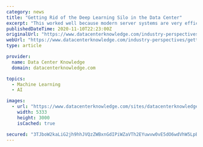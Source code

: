 ```yaml
---
category: news
title: "Getting Rid of the Deep Learning Silo in the Data Center"
excerpt: "This worked well because modern server systems are very efficient at a multitude of general computing tasks. Deep learning, however, creates new complexities for this model. Deep learning has multiple characteristics that differ from general compute and ..."
publishedDateTime: 2020-11-10T22:23:00Z
originalUrl: "https://www.datacenterknowledge.com/industry-perspectives/getting-rid-deep-learning-silo-data-center"
webUrl: "https://www.datacenterknowledge.com/industry-perspectives/getting-rid-deep-learning-silo-data-center"
type: article

provider:
  name: Data Center Knowledge
  domain: datacenterknowledge.com

topics:
  - Machine Learning
  - AI

images:
  - url: "https://www.datacenterknowledge.com/sites/datacenterknowledge.com/files/nvidia%20dgx%202%20open%20chassis%20YS.jpg"
    width: 5333
    height: 3000
    isCached: true

secured: "3TJboW2kaLiG2jh9hhJVQzZWBxnGdIPiWZaVTh2EYuwvw0vE5dO6wdVhW5LpBWq7+T8irwCgEbQkHUVGOMBJuCL6mC63VmU+ta6lroJPlhkOnREYrTwAvAA23ZHFrvUECm14lsOhEjpRYq/a8OsvNtGr2veKcY7eX5HoWxAc6TBA8SzUxOK9FY+GLBh9tWrtJgy3jst+Fv5mTpgwjeaJ6Y2PVPDEkoVkjoxBs1vrnqaU5nDBQUS4h2ume8N4N2luwXU5fjZohHDj3Pvc0Far8S0SRv1kMRvVXbUrCWdPmuJCIBJZ9AirI78pEK8jTiUek8CPeJseIReGqHbk89x/6xvkai1TscWY4NzVi99I41E=;3ZRDKlUknz9VVoJyDr27Qw=="
---
```



